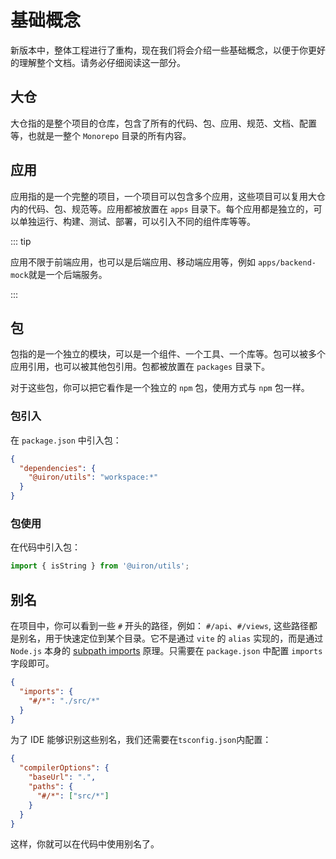 # 基础概念

新版本中，整体工程进行了重构，现在我们将会介绍一些基础概念，以便于你更好的理解整个文档。请务必仔细阅读这一部分。

## 大仓

大仓指的是整个项目的仓库，包含了所有的代码、包、应用、规范、文档、配置等，也就是一整个 `Monorepo` 目录的所有内容。

## 应用

应用指的是一个完整的项目，一个项目可以包含多个应用，这些项目可以复用大仓内的代码、包、规范等。应用都被放置在 `apps` 目录下。每个应用都是独立的，可以单独运行、构建、测试、部署，可以引入不同的组件库等等。

::: tip

应用不限于前端应用，也可以是后端应用、移动端应用等，例如 `apps/backend-mock`就是一个后端服务。

:::

## 包

包指的是一个独立的模块，可以是一个组件、一个工具、一个库等。包可以被多个应用引用，也可以被其他包引用。包都被放置在 `packages` 目录下。

对于这些包，你可以把它看作是一个独立的 `npm` 包，使用方式与 `npm` 包一样。

### 包引入

在 `package.json` 中引入包：

```json {3}
{
  "dependencies": {
    "@uiron/utils": "workspace:*"
  }
}
```

### 包使用

在代码中引入包：

```ts
import { isString } from '@uiron/utils';
```

## 别名

在项目中，你可以看到一些 `#` 开头的路径，例如： `#/api`、`#/views`, 这些路径都是别名，用于快速定位到某个目录。它不是通过 `vite` 的 `alias` 实现的，而是通过 `Node.js` 本身的 [subpath imports](https://nodejs.org/api/packages.html#subpath-imports) 原理。只需要在 `package.json` 中配置 `imports` 字段即可。

```json {3}
{
  "imports": {
    "#/*": "./src/*"
  }
}
```

为了 IDE 能够识别这些别名，我们还需要在`tsconfig.json`内配置：

```json {5}
{
  "compilerOptions": {
    "baseUrl": ".",
    "paths": {
      "#/*": ["src/*"]
    }
  }
}
```

这样，你就可以在代码中使用别名了。
